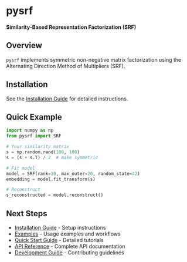 # pysrf

**Similarity-Based Representation Factorization (SRF)** 

## Overview

`pysrf` implements symmetric non-negative matrix factorization using the Alternating Direction Method of Multipliers (SRF). 

## Installation

See the [Installation Guide](installation.md) for detailed instructions.

## Quick Example

```python
import numpy as np
from pysrf import SRF

# Your similarity matrix
s = np.random.rand(100, 100)
s = (s + s.T) / 2  # make symmetric

# Fit model
model = SRF(rank=10, max_outer=20, random_state=42)
embedding = model.fit_transform(s)

# Reconstruct
s_reconstructed = model.reconstruct()
```

## Next Steps

- [Installation Guide](installation.md) - Setup instructions
- [Examples](examples.md) - Usage examples and workflows
- [Quick Start Guide](quickstart.md) - Detailed tutorials
- [API Reference](api/model.md) - Complete API documentation
- [Development Guide](development.md) - Contributing guidelines
